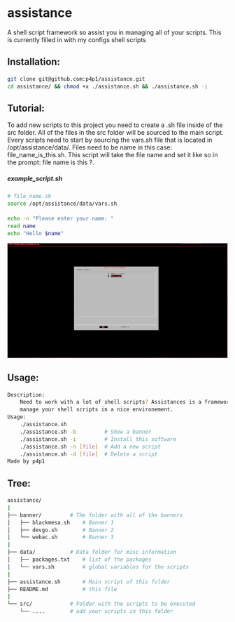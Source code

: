 # assistance
A shell script framework so assist you in managing all of your scripts. This is
currently filled in with my configs shell scripts

## Installation:
``` bash
git clone git@github.com:p4p1/assistance.git
cd assistance/ && chmod +x ./assistance.sh && ./assistance.sh -i
```

## Tutorial:
To add new scripts to this project you need to create a .sh file inside of the
src folder. All of the files in the src folder will be sourced to the main
script. Every scripts need to start by sourcing the vars.sh file that is located
in /opt/assistance/data/.
Files need to be name in this case: file_name_is_this.sh. This script will take
the file name and set it like so in the prompt: file name is this ?.

##### example_script.sh
``` bash
# file_name.sh
source /opt/assistance/data/vars.sh

echo -n "Please enter your name: "
read name
echo "Hello $name"
```
![example_script](https://raw.githubusercontent.com/p4p1/assistance/master/assets/example.png)

## Usage:
``` bash
Description:
    Need to work with a lot of shell scripts? Assistances is a framework to
    manage your shell scripts in a nice environement.
Usage:
    ./assistance.sh
    ./assistance.sh -b         # Show a banner
    ./assistance.sh -i         # Install this software
    ./assistance.sh -n [file]  # Add a new script
    ./assistance.sh -d [file]  # Delete a script
Made by p4p1
```

## Tree:
``` bash
assistance/
|
├── banner/         # The folder with all of the banners
│   ├── blackmesa.sh    # Banner 1
│   ├── devgo.sh        # Banner 2
│   └── webac.sh        # Banner 3
|
├── data/           # Data folder for misc information
│   ├── packages.txt    # list of the packages
│   └── vars.sh         # global variables for the scripts
|
├── assistance.sh       # Main script of this folder
├── README.md           # this file
|
└── src/            # Folder with the scripts to be executed
    └── ....        # add your scripts in this folder
```
